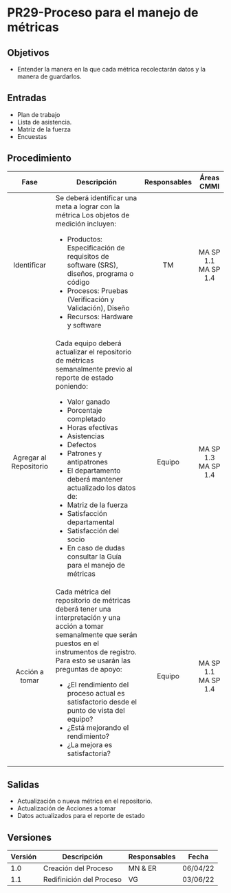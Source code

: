 # PR29-Proceso para el manejo de métricas

## Objetivos

- Entender la manera en la que cada métrica recolectarán datos y la manera de guardarlos.

## Entradas   

- Plan  de trabajo
- Lista de asistencia.
- Matriz de la fuerza
- Encuestas


## Procedimiento

<table>
    <thead>
        <th>Fase</th>
        <th>Descripción</th>
        <th>Responsables</th>
        <th>Áreas CMMI</th>
    </thead>

<tbody>
    <tr>
      <td align="center">Identificar</td>
      <td>
      Se deberá identificar una meta a lograr con la métrica
      Los objetos de medición incluyen:
      <ul>
        <li>
          Productos: Especificación de requisitos de software (SRS), diseños, programa o código
        </li>
        <li>
          Procesos: Pruebas (Verificación y Validación), Diseño
        </li>
        <li>
          Recursos: Hardware y software
        </li>
      </ul>
      </td>
      <td align="center">TM</td>
      <td align="center">
      MA SP 1.1
      MA SP 1.4
      </td>
    </tr>
    <tr>
      <td align="center">Agregar al Repositorio</td>
      <td>
      Cada equipo deberá actualizar el repositorio de métricas semanalmente previo al reporte de estado poniendo:
        <ul>
          <li>      
          Valor ganado
          </li>
          <li>      
          Porcentaje completado
          </li>
          <li>      
          Horas efectivas
          </li>
          <li>      
          Asistencias
          </li>
          <li>      
          Defectos
          </li>
          <li>      
          Patrones y antipatrones
          </li>
          <li>      
          El departamento deberá mantener actualizado los datos de:
          </li>
          <li>      
          Matriz de la fuerza
          </li>
          <li>      
          Satisfacción departamental 
          </li>
          <li>      
          Satisfacción del socio
          </li>
          <li>      
          En caso de dudas consultar la Guía para el manejo de métricas
          </li>
        </ul>
      </td>
      <td align="center">Equipo</td>
      <td align="center">
        MA SP 1.3
        MA SP 1.4
      </td>
    </tr>
    <tr>
      <td align="center">Acción a tomar</td>
      <td>
      Cada métrica del repositorio de métricas deberá tener una interpretación y una acción a tomar semanalmente que serán puestos en el  instrumentos de registro. 
      Para esto se usarán las preguntas de apoyo: 
      <ul>
        <li>
          ¿El rendimiento del proceso actual es satisfactorio desde el punto de vista del equipo?
        </li>
        <li>
          ¿Está mejorando el rendimiento?
        </li>
        <li>
          ¿La mejora es satisfactoria?
        </li>
      </ul>
      </td>
      <td align="center">Equipo</td>
      <td align="center">
        MA SP 1.1
        MA SP 1.4
      </td>
    </tr>
  </tbody>
</table>

## Salidas

- Actualización o nueva  métrica en el repositorio.
- Actualización de Acciones a tomar
- Datos actualizados para el reporte de estado


## Versiones

| Versión | Descripción              | Responsables                  | Fecha    |
| ------- | --------------------     | ----------------------------- | -------- |
| 1.0     | Creación del Proceso     | MN & ER                       | 06/04/22 |
| 1.1     | Redifinición del Proceso | VG                            | 03/06/22 |



